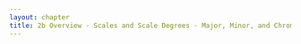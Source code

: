 ```yaml
---
layout: chapter
title: 2b Overview - Scales and Scale Degrees - Major, Minor, and Chromatic
---
```

